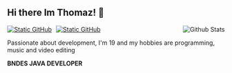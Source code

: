 ## Hi there Im Thomaz! 👋
<img align='right' src="https://github-readme-stats.vercel.app/api?username=DevThomaz&theme=dark&hide_border=false&include_all_commits=true" alt="Github Stats">
<div style="display: flex; gap: 10px; align-items: center;">
  <a href="mailto:contatoguilhermethomaz@gmail.com"><img src="https://img.shields.io/badge/Gmail-D14836?style=for-the-badge&logo=gmail&logoColor=white" alt="Static GitHub"></a>
<a href="https://www.linkedin.com/in/carlos-guilherme-thomaz/"><img src="https://img.shields.io/badge/LinkedIn-0077B5?style=for-the-badge&logo=linkedin&logoColor=white" alt="Static GitHub"></a>
</div>

<p>Passionate about development, I'm 19 and my hobbies are programming, music and video editing</p>

**BNDES JAVA DEVELOPER**
